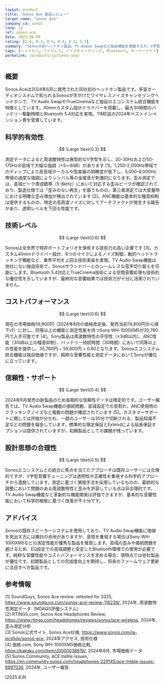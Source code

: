 ```yaml
---
layout: product
title: "Sonos Ace 製品レビュー"
target_name: "Sonos Ace"
company_id: sonos
lang: ja
ref: sonos-ace
date: 2025-08-09
rating: [2.4, 0.3, 0.6, 0.6, 0.4, 0.5]
summary: "Sonosの初ヘッドホン製品。TV Audio Swapなど独自機能を搭載するが、V字型音響特性と歪みの問題により科学的有効性は平均以下"
tags: [ヘッドホン, ワイヤレス, ノイズキャンセリング, Bluetooth, オーバーイヤー]
permalink: /products/ja/sonos-ace/
---
```


## 概要

Sonos Aceは2024年6月に発売された同社初のヘッドホン製品です。多室オーディオシステムで知られるSonosが手がけたワイヤレスノイズキャンセリングヘッドホンで、TV Audio SwapやTrueCinemaなど独自のエコシステム統合機能を特徴としています。40mmカスタム設計ドライバーを搭載し、最大30時間のバッテリー駆動時間とBluetooth 5.4対応を実現。TIME誌の2024年ベストインベンション賞を受賞しています。

## 科学的有効性

$$ \Large \text{0.3} $$

測定データによると周波数特性は典型的なV字型を示し、20-30Hzおよび50-175Hzの低域で大幅な強調（+5〜8dB）があります [1]。1,250-2,000Hz帯域でのディップにより高音域ボーカルや弦楽器の明瞭度が低下し、5,000-8,000Hz帯域の過度な強調によりシンバル等の金属音が刺激的になります。歪み測定では、高域ピーク周波数帯（5-8kHz）において対応する歪みピークが確認されており、製造仕様では「歪みのない再生」を謳うものの、第三者測定では大音量時における明確な歪み増加が検出されています [2]。ANC機能は基本的な騒音抑制は提供するものの、特定の高周波ノイズに対してアーチファクトが発生する報告があり、透明レベルを下回る性能です。

## 技術レベル

$$ \Large \text{0.6} $$

Sonosは全世界で特許ポートフォリオを保有する技術力の高い企業です [3]。カスタム40mmドライバー設計、8つのマイクによるノイズ制御、動的ヘッドトラッキング機能など、業界平均を上回る技術実装を実現。TV Audio Swap機能は他社にない独自技術で、Sonosサウンドバーとのシームレスな音声切り替えを可能にします。Bluetooth 5.4対応とTrueCinema技術による空間音響処理も技術的な優位性を示していますが、最終的な音響結果では技術力が十分に活用されていません。

## コストパフォーマンス

$$ \Large \text{0.6} $$

現在の市場価格59,800円（2024年8月の価格改定後、発売当初74,800円から値下げ）に対し、同等以上の機能と測定性能を持つSony WH-1000XM5が35,760円で入手可能です [4]。Sony製品は周波数特性の平坦性（±3dB以内）、ANC性能（30dB以上の騒音抑制）、バッテリー持続時間（30時間）において同等以上の性能を提供し、35,760円 ÷ 59,800円 = 0.60となります。Sonosエコシステム統合機能は独自価値ですが、純粋な音響性能と測定データにおいてSonyが優位に立っています。

## 信頼性・サポート

$$ \Large \text{0.4} $$

2024年6月発売の新製品のため長期的な信頼性データは限定的です。ユーザー報告では、TV Audio Swap機能の接続問題、高域設定での音割れ、ANC使用時のクラッキングノイズなど複数の問題が確認されています [5]。カスタマーサポートに関しては評価が分かれ、一部のユーザーは30分で切断される、製品知識不足などの問題を報告しています。標準的な限定保証とExtendによる延長保証オプションは提供されていますが、初期製品としての課題が残っています。

## 設計思想の合理性

$$ \Large \text{0.5} $$

Sonosエコシステムとの統合に焦点を当てたアプローチは既存ユーザーには合理的ですが、V字型音響チューニングは透明性や正確性を重視する科学的アプローチから逸脱しています。測定に基づく開発手法を採用しているものの、最終的な調整において問題のある周波数特性と歪みを許容している点は非合理的です。TV Audio Swap機能など革新的な機能開発は評価できますが、基本的な音響性能において科学的根拠に基づく改善が不十分です。

## アドバイス

Sonosの既存スピーカーシステムを使用しており、TV Audio Swap機能に価値を見出す方には検討の余地がありますが、音質を重視する場合はSony WH-1000XM5などの測定性能が優秀な製品を推奨します。高域の歪みや接続問題を避けるため、EQ設定での高域調整と安定したBluetooth環境での使用が必要です。純粋な音響性能やコストパフォーマンスを求める場合、現時点では他社製品が優位です。初期製品としての完成度向上を期待し、将来のファームウェア更新に注目すべき製品です。

## 参考情報

[1] SoundGuys, Sonos Ace review: retested for 2025, https://www.soundguys.com/sonos-ace-review-116239/, 2024年, 周波数特性測定データ（MDAQS評価システム）  
[2] RTINGS.com, Sonos Ace Headphones Review, https://www.rtings.com/headphones/reviews/sonos/ace-wireless, 2024年, 歪み測定分析  
[3] Sonos公式サイト, Sonos Ace仕様, https://www.sonos.com/ja-jp/shop/sonos-ace, 2024年アクセス, 技術仕様  
[4] 価格.com, Sony WH-1000XM5価格比較, https://kakaku.com/item/J0000038619/, 2024年8月, 市場価格データ  
[5] Sonos Community, ACE treble issues, https://en.community.sonos.com/headphones-229145/ace-treble-issues-6897026, 2024年, ユーザー報告

(2025.8.9)